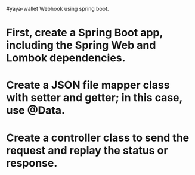 #yaya-wallet Webhook using spring boot.
# First, create a Spring Boot app, including the Spring Web and Lombok dependencies.
# Create a JSON file mapper class with setter and getter; in this case, use @Data.
# Create a controller class to send the request and replay the status or response.
